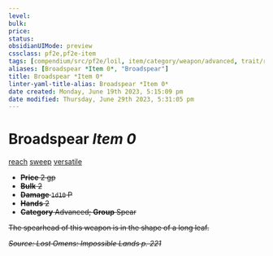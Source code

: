 ```yaml
---
level:
bulk:
price:
status:
obsidianUIMode: preview
cssclass: pf2e,pf2e-item
tags: [compendium/src/pf2e/loil, item/category/weapon/advanced, trait/reach, trait/sweep, trait/versatile-s]
aliases: [Broadspear *Item 0*, "Broadspear"]
title: Broadspear *Item 0*
linter-yaml-title-alias: Broadspear *Item 0*
date created: Monday, June 19th 2023, 5:15:09 pm
date modified: Thursday, June 29th 2023, 5:31:05 pm
---
```


# Broadspear *Item 0*

[reach](rules/traits/reach.md) [sweep](rules/traits/sweep.md) [versatile <S>](rules/traits/versatile.md)  

- **Price** 2 gp
- **Bulk** 2
- **Damage** `1d10` P
- **Hands** 2
- **Category** Advanced; **Group** Spear

The spearhead of this weapon is in the shape of a long leaf.

*Source: Lost Omens: Impossible Lands p. 221*
